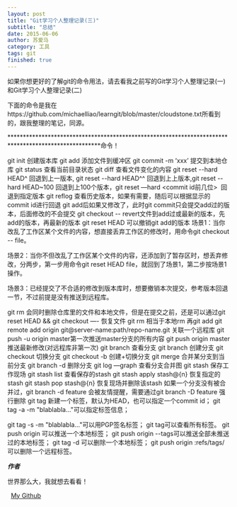 ```yaml
---
layout: post
title: "Git学习个人整理记录(三)"
subtitle: "总结"
date: 2015-06-06
author: 苏爱马
category: 工具
tags: git
finished: true
---
```


如果你想更好的了解git的命令用法，请去看我之前写的Git学习个人整理记录(一)和Git学习个人整理记录(二)



下面的命令是我在https://github.com/michaelliao/learngit/blob/master/cloudstone.txt所看到的，跟我整理的笔记，同源。



*****************************************************************************************************命令！

git init 创建版本库
git add 添加文件到缓冲区
git commit -m ‘xxx’ 提交到本地仓库
git status 查看当前目录状态
git diff 查看文件变化的内容
git reset --hard HEAD^ 回退到上一版本, git reset --hard HEAD^^ 回退到上上版本,git reset --hard HEAD~100 回退到上100个版本，git reset —hard <commit id前几位>  回退到指定版本
git reflog 查看历史版本，如果有需要，随后可以根据显示的commit id进行回退
git add后如果又修改了，此时git commit只会提交add过的版本，后面修改的不会提交
git checkout -- <file> revert文件到add过或最新的版本，先add的版本，再最新的版本
git reset HEAD <file> 可以撤销git add的版本
场景1：当你改乱了工作区某个文件的内容，想直接丢弃工作区的修改时，用命令git checkout -- file。


场景2：当你不但改乱了工作区某个文件的内容，还添加到了暂存区时，想丢弃修改，分两步，第一步用命令git reset HEAD file，就回到了场景1，第二步按场景1操作。


场景3：已经提交了不合适的修改到版本库时，想要撤销本次提交，参考版本回退一节，不过前提是没有推送到远程库。



git rm 会同时删除仓库里的文件和本地文件，但是在提交之前，还是可以通过git reset HEAD && git checkout —- <file>恢复文件
git rm 相当于本地rm <file> 再git add
git remote add origin git@server-name:path/repo-name.git 关联一个远程库
git push -u origin master第一次推送master分支的所有内容
git push origin master推送最新修改(对远程库非第一次)
git branch 查看分支
git branch <name> 创建分支
git checkout <name> 切换分支
git checkout -b <name> 创建+切换分支
git merge <name> 合并某分支到当前分支
git branch -d <name> 删除分支
git log —graph 查看分支合并图
git stash 保存工作现场
git stash list 查看保存的stash
git stash apply stash@{n} 恢复指定的stash
git stash pop stash@{n} 恢复现场并删除该stash
如果一个分支没有被合并过，git branch -d feature 会被友情提醒，需要通过git branch -D feature 强行删除
git tag <name>新建一个标签，默认为HEAD，也可以指定一个commit id；
git tag -a <tagname> -m "blablabla..."可以指定标签信息；


git tag -s <tagname> -m "blablabla..."可以用PGP签名标签；
git tag可以查看所有标签。
git push origin <tagname>可以推送一个本地标签；
git push origin --tags可以推送全部未推送过的本地标签；
git tag -d <tagname>可以删除一个本地标签；
git push origin :refs/tags/<tagname>可以删除一个远程标签。



***作者***

世界那么大，我就想去看看！

<i class="fa fa-github"></i>&nbsp;&nbsp;[My Github](https://github.com/YaakovSu)



